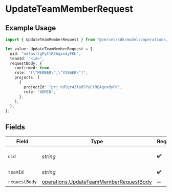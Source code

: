# UpdateTeamMemberRequest

## Example Usage

```typescript
import { UpdateTeamMemberRequest } from "@vercel/sdk/models/operations/updateteammember.js";

let value: UpdateTeamMemberRequest = {
  uid: "ndfasllgPyCtREAqxxdyFKb",
  teamId: "<id>",
  requestBody: {
    confirmed: true,
    role: "[\"MEMBER\",\"VIEWER\"]",
    projects: [
      {
        projectId: "prj_ndlgr43fadlPyCtREAqxxdyFK",
        role: "ADMIN",
      },
    ],
  },
};
```

## Fields

| Field                                                                                            | Type                                                                                             | Required                                                                                         | Description                                                                                      | Example                                                                                          |
| ------------------------------------------------------------------------------------------------ | ------------------------------------------------------------------------------------------------ | ------------------------------------------------------------------------------------------------ | ------------------------------------------------------------------------------------------------ | ------------------------------------------------------------------------------------------------ |
| `uid`                                                                                            | *string*                                                                                         | :heavy_check_mark:                                                                               | The ID of the member.                                                                            | ndfasllgPyCtREAqxxdyFKb                                                                          |
| `teamId`                                                                                         | *string*                                                                                         | :heavy_check_mark:                                                                               | N/A                                                                                              |                                                                                                  |
| `requestBody`                                                                                    | [operations.UpdateTeamMemberRequestBody](../../models/operations/updateteammemberrequestbody.md) | :heavy_minus_sign:                                                                               | N/A                                                                                              |                                                                                                  |